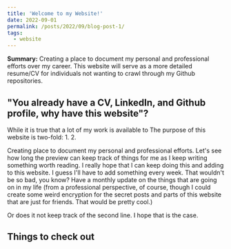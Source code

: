 ```yaml
---
title: 'Welcome to my Website!'
date: 2022-09-01
permalink: /posts/2022/09/blog-post-1/
tags:
  - website
---
```

**Summary:**
Creating a place to document my personal and professional efforts over my career. This website will serve as a more detailed resume/CV for individuals not wanting to crawl through my Github repositories.

## "You already have a CV, LinkedIn, and Github profile, why have this website"?
While it is true that a lot of my work is available to The purpose of this website is two-fold:
1. 
2. 


Creating  place to document my personal and professional efforts. Let's see how long the preview can keep track of things for me as I keep writing something worth reading. I really hope that I can keep doing this and adding to this website. I guess I'll have to add something every week. That wouldn't be so bad, you know? Have a monthly update on the things that are going on in my life (from a professional perspective, of course, though I could create some weird encryption for the secret posts and parts of this website that are just for friends. That would be pretty cool.)

Or does it not keep track of the second line. I hope that is the case.

## Things to check out
